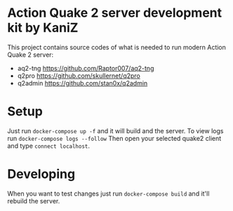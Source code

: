# Action Quake 2 server development kit by KaniZ
This project contains source codes of what is needed to run modern Action Quake 2 server:
* aq2-tng https://github.com/Raptor007/aq2-tng
* q2pro https://github.com/skullernet/q2pro
* q2admin https://github.com/stan0x/q2admin

# Setup
Just run `docker-compose up -f` and it will build and the server.
To view logs run `docker-compose logs --follow`
Then open your selected quake2 client and type `connect localhost`.

# Developing
When you want to test changes just run `docker-compose build` and it'll rebuild the server.
